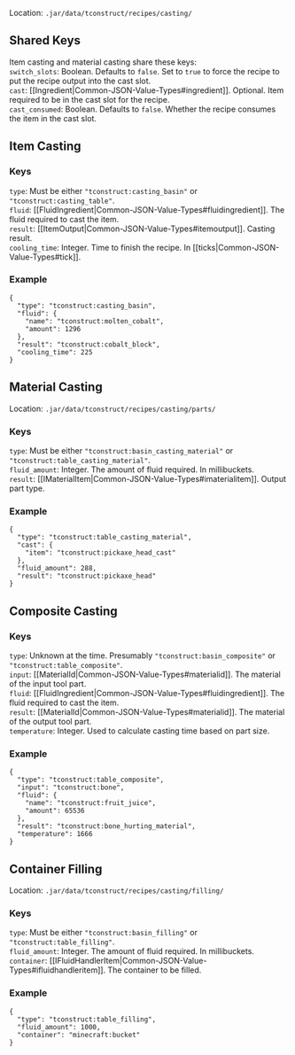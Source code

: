 Location: `.jar/data/tconstruct/recipes/casting/`
## Shared Keys
Item casting and material casting share these keys:  
`switch_slots`: Boolean. Defaults to `false`. Set to `true` to force the recipe to put the recipe output into the cast slot.  
`cast`: [[Ingredient|Common-JSON-Value-Types#ingredient]]. Optional. Item required to be in the cast slot for the recipe.  
`cast_consumed`: Boolean. Defaults to `false`. Whether the recipe consumes the item in the cast slot.  

## Item Casting
### Keys
`type`: Must be either `"tconstruct:casting_basin"` or `"tconstruct:casting_table"`.  
`fluid`: [[FluidIngredient|Common-JSON-Value-Types#fluidingredient]]. The fluid required to cast the item.  
`result`: [[ItemOutput|Common-JSON-Value-Types#itemoutput]]. Casting result.  
`cooling_time`: Integer. Time to finish the recipe. In [[ticks|Common-JSON-Value-Types#tick]].  
### Example
    {
      "type": "tconstruct:casting_basin",
      "fluid": {
        "name": "tconstruct:molten_cobalt",
        "amount": 1296
      },
      "result": "tconstruct:cobalt_block",
      "cooling_time": 225
    }

## Material Casting
Location: `.jar/data/tconstruct/recipes/casting/parts/`
### Keys
`type`: Must be either `"tconstruct:basin_casting_material"` or `"tconstruct:table_casting_material"`.  
`fluid_amount`: Integer. The amount of fluid required. In millibuckets.  
`result`: [[IMaterialItem|Common-JSON-Value-Types#imaterialitem]]. Output part type.  
### Example
    {
      "type": "tconstruct:table_casting_material",
      "cast": {
        "item": "tconstruct:pickaxe_head_cast"
      },
      "fluid_amount": 288,
      "result": "tconstruct:pickaxe_head"
    }

## Composite Casting
### Keys
`type`: Unknown at the time. Presumably `"tconstruct:basin_composite"` or `"tconstruct:table_composite"`.  
`input`: [[MaterialId|Common-JSON-Value-Types#materialid]]. The material of the input tool part.  
`fluid`: [[FluidIngredient|Common-JSON-Value-Types#fluidingredient]]. The fluid required to cast the item.  
`result`: [[MaterialId|Common-JSON-Value-Types#materialid]]. The material of the output tool part.  
`temperature`: Integer. Used to calculate casting time based on part size.  
### Example
    {
      "type": "tconstruct:table_composite",
      "input": "tconstruct:bone",
      "fluid": {
        "name": "tconstruct:fruit_juice",
        "amount": 65536
      },
      "result": "tconstruct:bone_hurting_material",
      "temperature": 1666
    }

## Container Filling
Location: `.jar/data/tconstruct/recipes/casting/filling/`
### Keys
`type`: Must be either `"tconstruct:basin_filling"` or `"tconstruct:table_filling"`.  
`fluid_amount`: Integer. The amount of fluid required. In millibuckets.  
`container`: [[IFluidHandlerItem|Common-JSON-Value-Types#ifluidhandleritem]]. The container to be filled.  
### Example
    {
      "type": "tconstruct:table_filling",
      "fluid_amount": 1000,
      "container": "minecraft:bucket"
    }

